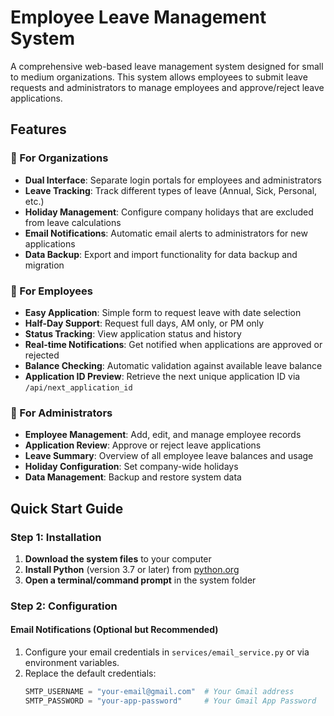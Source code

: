 # Employee Leave Management System

A comprehensive web-based leave management system designed for small to medium organizations. This system allows employees to submit leave requests and administrators to manage employees and approve/reject leave applications.

## Features

### 🏢 For Organizations
- **Dual Interface**: Separate login portals for employees and administrators
- **Leave Tracking**: Track different types of leave (Annual, Sick, Personal, etc.)
- **Holiday Management**: Configure company holidays that are excluded from leave calculations
- **Email Notifications**: Automatic email alerts to administrators for new applications
- **Data Backup**: Export and import functionality for data backup and migration

### 👤 For Employees
- **Easy Application**: Simple form to request leave with date selection
- **Half-Day Support**: Request full days, AM only, or PM only
- **Status Tracking**: View application status and history
- **Real-time Notifications**: Get notified when applications are approved or rejected
- **Balance Checking**: Automatic validation against available leave balance
- **Application ID Preview**: Retrieve the next unique application ID via `/api/next_application_id`

### 🔐 For Administrators
- **Employee Management**: Add, edit, and manage employee records
- **Application Review**: Approve or reject leave applications
- **Leave Summary**: Overview of all employee leave balances and usage
- **Holiday Configuration**: Set company-wide holidays
- **Data Management**: Backup and restore system data

## Quick Start Guide

### Step 1: Installation

1. **Download the system files** to your computer
2. **Install Python** (version 3.7 or later) from [python.org](https://python.org)
3. **Open a terminal/command prompt** in the system folder

### Step 2: Configuration

#### Email Notifications (Optional but Recommended)
1. Configure your email credentials in `services/email_service.py` or via
   environment variables.
2. Replace the default credentials:
   ```python
   SMTP_USERNAME = "your-email@gmail.com"  # Your Gmail address
   SMTP_PASSWORD = "your-app-password"     # Your Gmail App Password
   ```

